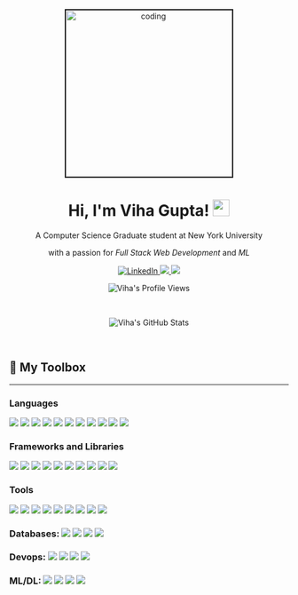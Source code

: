
<!-- GIF -->
<!-- <img  src="https://media.giphy.com/media/RbDKaczqWovIugyJmW/giphy.gif" width="1000px"> -->

<div align='center'>

<img alt="coding" width="300" src="https://res.cloudinary.com/practicaldev/image/fetch/s--2bZIjPGC--/c_limit%2Cf_auto%2Cfl_progressive%2Cq_66%2Cw_880/https://dev-to-uploads.s3.amazonaws.com/i/d4tvukbt5mra37cvwklk.gif" border="2">

</div>

<!-- Title -->
<h1 align="center">
    Hi, I'm Viha Gupta!
    <img src="https://raw.githubusercontent.com/MartinHeinz/MartinHeinz/master/wave.gif" width="30px"> 
</h1>


<div align='center'>

<!-- Biline -->
<p> A Computer Science Graduate student at New York University</p>
<p>with a passion for <i>Full Stack Web Development</i> and <i>ML</i></p>

<!-- Socials -->
<a href="https://www.linkedin.com/in/guptaviha" target="_blank">
    <img alt="LinkedIn" src="https://img.shields.io/badge/LinkedIn-0077B5?style=for-the-badge&logo=linkedin&logoColor=white" />
</a> 
<a href="mailto:vg2237@nyu.edu">
    <img src="https://img.shields.io/badge/Gmail-D14836?style=for-the-badge&logo=gmail&logoColor=white" />
</a>
<a href="https://vihagupta.com/">
    <img src="https://img.shields.io/badge/website-%23.svg?&style=for-the-badge&logo=www&logoColor=white%22&color=black" />
</a>

<br>

<!-- Views Counter -->
![Viha's Profile Views](https://komarev.com/ghpvc/?username=guptaviha)

<br>

<!-- Stats -->
![Viha's GitHub Stats](https://github-readme-stats.vercel.app/api?username=guptaviha&include_all_commits=true&count_private=true&show_icons=true&theme=tokyonight)

</div>

<br>

## 🔧 My Toolbox

<hr>

### Languages
<p>
  <img src="https://img.shields.io/badge/Python-3776AB?style=for-the-badge&logo=python&logoColor=white" />
  <img src="https://img.shields.io/badge/HTML5-E34F26?style=for-the-badge&logo=html5&logoColor=white" />
  <img src="https://img.shields.io/badge/CSS3-1572B6?style=for-the-badge&logo=css3&logoColor=white" />
  <img src="https://img.shields.io/badge/JavaScript-323330?style=for-the-badge&logo=javascript&logoColor=F7DF1E" />
  <img src="https://img.shields.io/badge/TypeScript-007ACC?style=for-the-badge&logo=typescript&logoColor=white" />
  <img src="https://img.shields.io/badge/Go-00ADD8?style=for-the-badge&logo=go&logoColor=white" />
  <img src="https://img.shields.io/badge/r-%23276DC3.svg?style=for-the-badge&logo=r&logoColor=white" />
  <img src="https://img.shields.io/badge/json-5E5C5C?style=for-the-badge&logo=json&logoColor=white" />
  <img src="https://img.shields.io/badge/markdown-%23000000.svg?style=for-the-badge&logo=markdown&logoColor=white"> 
  <img src="https://img.shields.io/badge/latex-%23008080.svg?style=for-the-badge&logo=latex&logoColor=white">  
  <img src="https://img.shields.io/badge/Shell_Script-121011?style=for-the-badge&logo=gnu-bash&logoColor=white">
</p>

### Frameworks and Libraries
<p>
  <img src="https://img.shields.io/badge/Node.js-339933?style=for-the-badge&logo=nodedotjs&logoColor=white" />
  <img src="https://img.shields.io/badge/React-20232A?style=for-the-badge&logo=react&logoColor=61DAFB" />
  <img src="https://img.shields.io/badge/Bootstrap-563D7C?style=for-the-badge&logo=bootstrap&logoColor=white" />
  <img src="https://img.shields.io/badge/Django-092E20?style=for-the-badge&logo=django&logoColor=white" />
  <img src="https://img.shields.io/badge/DJANGO-REST-ff1709?style=for-the-badge&logo=django&logoColor=white&color=ff1709&labelColor=gray" />
  <img src="https://img.shields.io/badge/next.js-000000?style=for-the-badge&logo=nextdotjs&logoColor=white" />
  <img src="https://img.shields.io/badge/-jest-%23C21325?style=for-the-badge&logo=jest&logoColor=white" />
  <img src="https://img.shields.io/badge/webpack-%238DD6F9.svg?style=for-the-badge&logo=webpack&logoColor=black" />
  <img src="https://img.shields.io/badge/chakra-%234ED1C5.svg?style=for-the-badge&logo=chakraui&logoColor=white" />
  <img src="https://img.shields.io/badge/-Swagger-%23Clojure?style=for-the-badge&logo=swagger&logoColor=white" />
<p>

### Tools
<p>
<img src="https://img.shields.io/badge/Visual_Studio_Code-0078D4?style=for-the-badge&logo=visual%20studio%20code&logoColor=white" />
<img src="https://img.shields.io/badge/Linux-FCC624?style=for-the-badge&logo=linux&logoColor=black">
<img src="https://img.shields.io/badge/Git-F05032?style=for-the-badge&logo=git&logoColor=white"> 
<img src="https://img.shields.io/badge/Postman-FF6C37?style=for-the-badge&logo=postman&logoColor=white"> 
<img src="https://img.shields.io/badge/jira-%230A0FFF.svg?style=for-the-badge&logo=jira&logoColor=white">
<img src="https://img.shields.io/badge/zenhub-563D7C?style=for-the-badge&logo=zenhub&logoColor=white" /> 
<img src="https://img.shields.io/badge/VIM-%2311AB00.svg?style=for-the-badge&logo=vim&logoColor=white" /> 
<img src="https://img.shields.io/badge/figma-%23F24E1E.svg?style=for-the-badge&logo=figma&logoColor=white">
<img src="https://img.shields.io/badge/Trello-%23026AA7.svg?style=for-the-badge&logo=Trello&logoColor=white" /> 
</p>

<p>

### Databases:   <img src="https://img.shields.io/badge/MySQL-00000F?style=for-the-badge&logo=mysql&logoColor=white" /> <img src="https://img.shields.io/badge/PostgreSQL-316192?style=for-the-badge&logo=postgresql&logoColor=white" /> <img src="https://img.shields.io/badge/SQLite-07405E?style=for-the-badge&logo=sqlite&logoColor=white" /> <img src="https://img.shields.io/badge/Amazon%20RDS-4053D6?style=for-the-badge&logo=Amazon%20RDS&logoColor=white" />

<p>

### Devops:    <img src="https://img.shields.io/badge/AWS-%23FF9900.svg?style=for-the-badge&logo=amazon-aws&logoColor=white">  <img src="https://img.shields.io/badge/travis%20ci-%232B2F33.svg?style=for-the-badge&logo=travis&logoColor=white">  <img src="https://img.shields.io/badge/netlify-%23000000.svg?style=for-the-badge&logo=netlify&logoColor=#00C7B7">  <img src="https://img.shields.io/badge/vercel-%23000000.svg?style=for-the-badge&logo=vercel&logoColor=white" />

<p>

### ML/DL: <img src="https://img.shields.io/badge/TensorFlow-%23FF6F00.svg?style=for-the-badge&logo=TensorFlow&logoColor=white"> <img src="https://img.shields.io/badge/pandas-%23150458.svg?style=for-the-badge&logo=pandas&logoColor=white"> <img src="https://img.shields.io/badge/PyTorch-%23EE4C2C.svg?style=for-the-badge&logo=PyTorch&logoColor=white"> <img src="https://img.shields.io/badge/jupyter-%23FA0F00.svg?style=for-the-badge&logo=jupyter&logoColor=white" />














